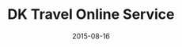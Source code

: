 ---
layout: post
title: DK Travel Online Service
date: 2015-08-16
image: /images/homepage/cover-1.jpg
link: https://nordic.firebaseapp.com
description: This is the offical website of DK Travel which is a travel agency located in Finland. They provide travel products covered almost all the nordic countries. I helped to re-design, develop and deploy it by applying Firebase, AngularJS, GoogleMap APIs, Bootstrap, Yeoman, Grunt and Bower.
categories: [project]
tags: [Project, Angularjs]
---